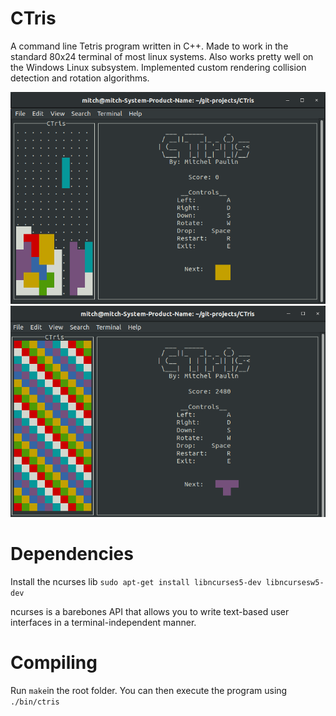 # CTris
A command line Tetris program written in C++. Made to work in the standard 80x24 terminal of most linux systems. Also works pretty well on the Windows Linux subsystem. Implemented custom rendering collision detection and rotation algorithms.

![demo](demo/demo.png)
![gameover](demo/demo_gameover.png)

# Dependencies 

Install the ncurses lib
`sudo apt-get install libncurses5-dev libncursesw5-dev`

ncurses is a barebones API that allows you to write text-based user interfaces in a terminal-independent manner.

# Compiling 

Run `make`in the root folder. 
You can then execute the program using `./bin/ctris`
